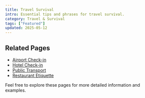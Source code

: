 ```yaml
---
title: Travel Survival
intro: Essential tips and phrases for travel survival.
category: Travel & Survival
tags: ["Featured"]
updated: 2025-05-12
---
```


## Related Pages

- [Airport Check-in](airport-checkin)
- [Hotel Check-in](hotel-checkin)
- [Public Transport](public-transport)
- [Restaurant Etiquette](restaurant-western)

Feel free to explore these pages for more detailed information and examples.
